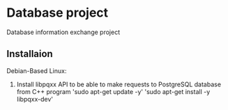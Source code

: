 # Database project
Database information exchange project


## Installaion
Debian-Based Linux:
1. Install libpqxx API to be able to make requests to PostgreSQL database from C++ program
'sudo apt-get update -y'
'sudo apt-get install -y libpqxx-dev'
